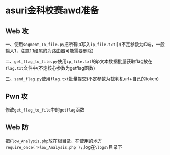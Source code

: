 # asuri金科校赛awd准备
## Web 攻
 一、使用`segment_To_file.py`把所有ip写入`ip_file.txt`中(不定参数为C端，一般输入1，注意1.1结尾的为路由器可能需要删除)      

 二、`get_flag_to_file.py`使用`ip_file.txt`的ip文本数据批量获取flag放在`flag.txt`文件中(不定核心参数为getflag函数)     

 三、`send_flag.py`使用`flag.txt`批量提交(不定参数为裁判机url+自己的token) 




## Pwn 攻 
修改`get_flag_to_file`中的`getflag`函数  
 
## Web 防
 把`Flow_Analysis.php`放在根目录，在使用的地方`require_once('Flow_Analysis.php');`,log在`\logs\`目录下  